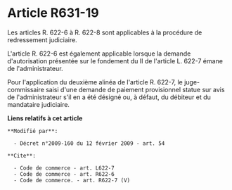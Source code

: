 # Article R631-19

Les articles R. 622-6 à R. 622-8 sont applicables à la procédure de redressement judiciaire.

L'article R. 622-6 est également applicable lorsque la demande d'autorisation présentée sur le fondement du II de l'article
L. 622-7 émane de l'administrateur. 

Pour l'application du deuxième alinéa de l'article R. 622-7, le juge-commissaire saisi d'une demande de paiement provisionnel
statue sur avis de l'administrateur s'il en a été désigné ou, à défaut, du débiteur et du mandataire judiciaire.

**Liens relatifs à cet article**

	**Modifié par**:

	  - Décret n°2009-160 du 12 février 2009 - art. 54

	**Cite**:

	  - Code de commerce - art. L622-7
	  - Code de commerce - art. R622-6
	  - Code de commerce. - art. R622-7 (V)
